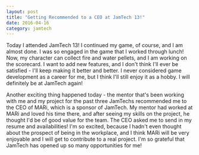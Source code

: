 ```yaml
---
layout: post
title: "Getting Recommended to a CEO at JamTech 13!"
date: 2016-04-16
category: jamtech
---
```

Today I attended JamTech 13! I continued my game, of course, and I am almost done. I was so engaged in the game that I worked through lunch! Now, my character can collect fire and water pellets, and I am working on the scorecard. I want to add new features, and I don't think I'll ever be satisfied - I'll keep making it better and better. I never considered game development as a career for me, but I think I'll still enjoy it as a hobby. I will definitely be at JamTech again!

Another exciting thing happened today - the mentor that's been working with me and my project for the past three JamTechs recommended me to the CEO of MARi, which is a sponsor of JamTech. My mentor had worked at MARi and loved his time there, and after seeing my skills on the project, he thought I'd be of good value for the team. The CEO asked me to send in my resume and availabilities! I'm so excited, because I hadn't even thought about the prospect of being in the workplace, and I think MARi will be very enjoyable and I will get to contribute to a real project. I'm so grateful that JamTech has opened up so many opportunities for me!
